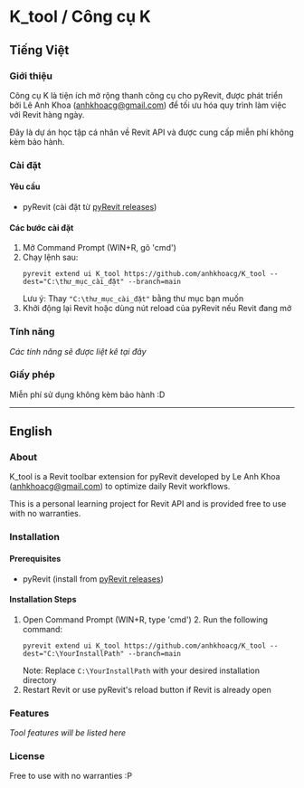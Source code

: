 # K_tool / Công cụ K

## Tiếng Việt

### Giới thiệu
Công cụ K là tiện ích mở rộng thanh công cụ cho pyRevit, được phát triển bởi Lê Anh Khoa (anhkhoacg@gmail.com) để tối ưu hóa quy trình làm việc với Revit hàng ngày.

Đây là dự án học tập cá nhân về Revit API và được cung cấp miễn phí không kèm bảo hành.

### Cài đặt

#### Yêu cầu
- pyRevit (cài đặt từ [pyRevit releases](https://github.com/eirannejad/pyRevit/releases))

#### Các bước cài đặt
1. Mở Command Prompt (WIN+R, gõ 'cmd')
2. Chạy lệnh sau:
   ```
   pyrevit extend ui K_tool https://github.com/anhkhoacg/K_tool --dest="C:\thư_mục_cài_đặt" --branch=main
   ```
   Lưu ý: Thay `"C:\thư_mục_cài_đặt"` bằng thư mục bạn muốn
3. Khởi động lại Revit hoặc dùng nút reload của pyRevit nếu Revit đang mở

### Tính năng
*Các tính năng sẽ được liệt kê tại đây*

### Giấy phép
Miễn phí sử dụng không kèm bảo hành :D

---

## English

### About
K_tool is a Revit toolbar extension for pyRevit developed by Le Anh Khoa (anhkhoacg@gmail.com) to optimize daily Revit workflows.

This is a personal learning project for Revit API and is provided free to use with no warranties.

### Installation

#### Prerequisites
- pyRevit (install from [pyRevit releases](https://github.com/eirannejad/pyRevit/releases))

#### Installation Steps
1. Open Command Prompt (WIN+R, type 'cmd')
   2. Run the following command:
      ```
      pyrevit extend ui K_tool https://github.com/anhkhoacg/K_tool --dest="C:\YourInstallPath" --branch=main
      ```
      Note: Replace `C:\YourInstallPath` with your desired installation directory
3. Restart Revit or use pyRevit's reload button if Revit is already open

### Features
*Tool features will be listed here*

### License
Free to use with no warranties :P